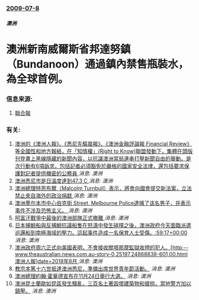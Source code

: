 ### [2009-07-8](/news/2009/07/8/index.md)

##### 澳洲
# 澳洲新南威爾斯省邦達努鎮（Bundanoon）通過鎮內禁售瓶裝水，為全球首例。




### 信息来源:

1. [聯合報](http://udn.com/NEWS/NATIONAL/NAT4/5010449.shtml)

### 有关:

1. [ 澳洲的《澳洲人報》、《悉尼先驅晨報》、《澳洲金融評論報 Financial Review》等全國性和地方報紙，在「知情權」(Right to Know)聯盟發動下，集體在頭版刊登畫上黑線隱藏的新聞內容，以抗議澳洲當局連串打壓新聞自由的舉動。是次行動有6項訴求，包括記者必須豁免於嚴格的國家安全法律，還包括要求保護對記者提供機密的公務員 ](/zh/news/2019/10/21/澳洲的-澳洲人報-悉尼先驅晨報-澳洲金融評論報-Financial-Review-等全國性和地方報紙-在-知情.md) _消息: 澳洲_
2. [澳洲悉尼市是日溫度達到47.3 C ](/zh/news/2018/01/7/澳洲悉尼市是日溫度達到473-C.md) _消息: 澳洲_
3. [澳洲總理特恩布爾（Malcolm Turnbull）表示，將會向國會提交新法案，立法禁止來自海外的政治捐獻 ](/zh/news/2017/12/5/澳洲總理特恩布爾-Malcolm-Turnbull-表示-將會向國會提交新法案-立法禁止來自海外的政治捐獻.md) _消息: 澳洲_
4. [澳洲墨尔本市中心伯克街 Street, Melbourne Police逮捕了该名男子，并表示事件不涉及恐怖主义。 ](/zh/news/2017/01/20/澳洲墨尔本市中心伯克街-Street-Melbourne-Police逮捕了该名男子-并表示事件不涉及恐怖主义.md) _消息: 澳洲_
5. [ 阿富汗戰爭中最後的澳洲部隊正式撤離 ](/zh/news/2013/12/15/阿富汗戰爭中最後的澳洲部隊正式撤離.md) _消息: 澳洲_
6. [ 日本捕鯨船與反捕鯨抗議船隻在怒濤中發生碰撞之後，澳洲政府今天面臨派遣巡邏船到南極海域的壓力。這起事件造成一名保育人士受傷。:59:17+00:00](/zh/news/2010/01/7/日本捕鯨船與反捕鯨抗議船隻在怒濤中發生碰撞之後-澳洲政府今天面臨派遣巡邏船到南極海域的壓力-這起事件造成一名保育人士受.md) _消息: 澳洲_
7. [澳洲政府周六正式向美國表明，不會接收關塔那摩監獄收押的犯人。[http:--www.theaustralian.news.com.au-story-0,25197,24868838-601,00.html 澳洲人報]date=2018年8月 ](/zh/news/2009/01/2/澳洲政府周六正式向美國表明-不會接收關塔那摩監獄收押的犯人-http-wwwtheaustraliannews.md) _消息: 澳洲_
8. [教宗本篤十六世抵達澳洲悉尼，準備出席世界青年節活動。](/zh/news/2008/07/13/教宗本篤十六世抵達澳洲悉尼-準備出席世界青年節活動.md) _消息: 澳洲_
9. [澳洲總理約翰·霍華德宣布在11月24日舉行大選。](/zh/news/2007/10/14/澳洲總理約翰-霍華德宣布在11月24日舉行大選.md) _消息: 澳洲_
10. [澳洲昆士蘭歐如昆區發生騷亂，三百名土著毀壞建築物和搶掠，當地警方加以鎮壓。](/zh/news/2007/01/9/澳洲昆士蘭歐如昆區發生騷亂-三百名土著毀壞建築物和搶掠-當地警方加以鎮壓.md) _消息: 澳洲_
